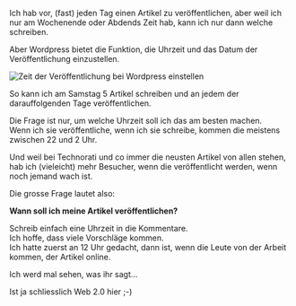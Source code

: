 <!--
.. title: Artikelzeitpunkt
.. slug: 284-artikelzeitpunkt
.. date: 2007-10-21 13:00:41
.. tags: Blog,In eigener Sache
.. description: 
.. type: text
-->

Ich hab vor, (fast) jeden Tag einen Artikel zu veröffentlichen, aber weil ich nur am Wochenende oder Abdends Zeit hab, kann ich nur dann welche schreiben.
<!-- TEASER_END -->

Aber Wordpress bietet die Funktion, die Uhrzeit und das Datum der Veröffentlichung einzustellen.

![Zeit der Veröffentlichung bei Wordpress einstellen](/images/artikelzeitpunkt.jpg)

So kann ich am Samstag 5 Artikel schreiben und an jedem der darauffolgenden Tage veröffentlichen.

Die Frage ist nur, um welche Uhrzeit soll ich das am besten machen.  
Wenn ich sie veröffentliche, wenn ich sie schreibe, kommen die meistens zwischen 22 und 2 Uhr.

Und weil bei Technorati und co immer die neusten Artikel von allen stehen, hab ich (vieleicht) mehr Besucher, wenn die veröffentlicht werden, wenn noch jemand wach ist.

Die grosse Frage lautet also:

**Wann soll ich meine Artikel veröffentlichen?**

Schreib einfach eine Uhrzeit in die Kommentare.  
Ich hoffe, dass viele Vorschläge kommen.  
Ich hatte zuerst an 12 Uhr gedacht, dann ist, wenn die Leute von der Arbeit kommen, der Artikel online.

Ich werd mal sehen, was ihr sagt...

Ist ja schliesslich Web 2.0 hier ;-)
